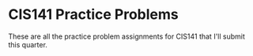 # CIS141 Practice Problems
These are all the practice problem assignments for CIS141 that I'll submit this quarter.
